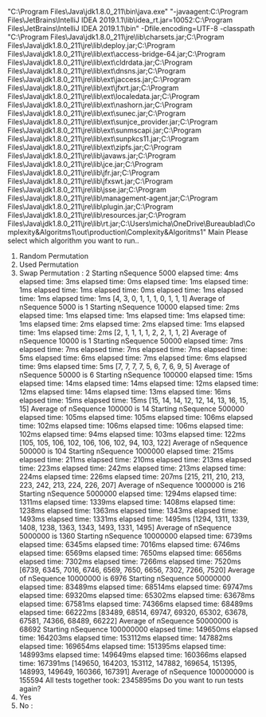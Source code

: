 "C:\Program Files\Java\jdk1.8.0_211\bin\java.exe" "-javaagent:C:\Program Files\JetBrains\IntelliJ IDEA 2019.1.1\lib\idea_rt.jar=10052:C:\Program Files\JetBrains\IntelliJ IDEA 2019.1.1\bin" -Dfile.encoding=UTF-8 -classpath "C:\Program Files\Java\jdk1.8.0_211\jre\lib\charsets.jar;C:\Program Files\Java\jdk1.8.0_211\jre\lib\deploy.jar;C:\Program Files\Java\jdk1.8.0_211\jre\lib\ext\access-bridge-64.jar;C:\Program Files\Java\jdk1.8.0_211\jre\lib\ext\cldrdata.jar;C:\Program Files\Java\jdk1.8.0_211\jre\lib\ext\dnsns.jar;C:\Program Files\Java\jdk1.8.0_211\jre\lib\ext\jaccess.jar;C:\Program Files\Java\jdk1.8.0_211\jre\lib\ext\jfxrt.jar;C:\Program Files\Java\jdk1.8.0_211\jre\lib\ext\localedata.jar;C:\Program Files\Java\jdk1.8.0_211\jre\lib\ext\nashorn.jar;C:\Program Files\Java\jdk1.8.0_211\jre\lib\ext\sunec.jar;C:\Program Files\Java\jdk1.8.0_211\jre\lib\ext\sunjce_provider.jar;C:\Program Files\Java\jdk1.8.0_211\jre\lib\ext\sunmscapi.jar;C:\Program Files\Java\jdk1.8.0_211\jre\lib\ext\sunpkcs11.jar;C:\Program Files\Java\jdk1.8.0_211\jre\lib\ext\zipfs.jar;C:\Program Files\Java\jdk1.8.0_211\jre\lib\javaws.jar;C:\Program Files\Java\jdk1.8.0_211\jre\lib\jce.jar;C:\Program Files\Java\jdk1.8.0_211\jre\lib\jfr.jar;C:\Program Files\Java\jdk1.8.0_211\jre\lib\jfxswt.jar;C:\Program Files\Java\jdk1.8.0_211\jre\lib\jsse.jar;C:\Program Files\Java\jdk1.8.0_211\jre\lib\management-agent.jar;C:\Program Files\Java\jdk1.8.0_211\jre\lib\plugin.jar;C:\Program Files\Java\jdk1.8.0_211\jre\lib\resources.jar;C:\Program Files\Java\jdk1.8.0_211\jre\lib\rt.jar;C:\Users\micha\OneDrive\Bureaublad\Complexity&Algoritms1\out\production\Complexity&Algoritms1" Main
Please select which algorithm you want to run..
1) Random Permutation
2) Used Permutation
3) Swap Permutation
: 2
Starting nSequence 5000
elapsed time: 4ms
elapsed time: 3ms
elapsed time: 0ms
elapsed time: 1ms
elapsed time: 1ms
elapsed time: 1ms
elapsed time: 0ms
elapsed time: 1ms
elapsed time: 1ms
elapsed time: 1ms
[4, 3, 0, 1, 1, 1, 0, 1, 1, 1]
Average of nSequence 5000 is 1
Starting nSequence 10000
elapsed time: 2ms
elapsed time: 1ms
elapsed time: 1ms
elapsed time: 1ms
elapsed time: 1ms
elapsed time: 2ms
elapsed time: 2ms
elapsed time: 1ms
elapsed time: 1ms
elapsed time: 2ms
[2, 1, 1, 1, 1, 2, 2, 1, 1, 2]
Average of nSequence 10000 is 1
Starting nSequence 50000
elapsed time: 7ms
elapsed time: 7ms
elapsed time: 7ms
elapsed time: 7ms
elapsed time: 5ms
elapsed time: 6ms
elapsed time: 7ms
elapsed time: 6ms
elapsed time: 9ms
elapsed time: 5ms
[7, 7, 7, 7, 5, 6, 7, 6, 9, 5]
Average of nSequence 50000 is 6
Starting nSequence 100000
elapsed time: 15ms
elapsed time: 14ms
elapsed time: 14ms
elapsed time: 12ms
elapsed time: 12ms
elapsed time: 14ms
elapsed time: 13ms
elapsed time: 16ms
elapsed time: 15ms
elapsed time: 15ms
[15, 14, 14, 12, 12, 14, 13, 16, 15, 15]
Average of nSequence 100000 is 14
Starting nSequence 500000
elapsed time: 105ms
elapsed time: 105ms
elapsed time: 106ms
elapsed time: 102ms
elapsed time: 106ms
elapsed time: 106ms
elapsed time: 102ms
elapsed time: 94ms
elapsed time: 103ms
elapsed time: 122ms
[105, 105, 106, 102, 106, 106, 102, 94, 103, 122]
Average of nSequence 500000 is 104
Starting nSequence 1000000
elapsed time: 215ms
elapsed time: 211ms
elapsed time: 210ms
elapsed time: 213ms
elapsed time: 223ms
elapsed time: 242ms
elapsed time: 213ms
elapsed time: 224ms
elapsed time: 226ms
elapsed time: 207ms
[215, 211, 210, 213, 223, 242, 213, 224, 226, 207]
Average of nSequence 1000000 is 216
Starting nSequence 5000000
elapsed time: 1294ms
elapsed time: 1311ms
elapsed time: 1339ms
elapsed time: 1408ms
elapsed time: 1238ms
elapsed time: 1363ms
elapsed time: 1343ms
elapsed time: 1493ms
elapsed time: 1331ms
elapsed time: 1495ms
[1294, 1311, 1339, 1408, 1238, 1363, 1343, 1493, 1331, 1495]
Average of nSequence 5000000 is 1360
Starting nSequence 10000000
elapsed time: 6739ms
elapsed time: 6345ms
elapsed time: 7016ms
elapsed time: 6746ms
elapsed time: 6569ms
elapsed time: 7650ms
elapsed time: 6656ms
elapsed time: 7302ms
elapsed time: 7266ms
elapsed time: 7520ms
[6739, 6345, 7016, 6746, 6569, 7650, 6656, 7302, 7266, 7520]
Average of nSequence 10000000 is 6976
Starting nSequence 50000000
elapsed time: 83489ms
elapsed time: 68514ms
elapsed time: 69747ms
elapsed time: 69320ms
elapsed time: 65302ms
elapsed time: 63678ms
elapsed time: 67581ms
elapsed time: 74366ms
elapsed time: 68489ms
elapsed time: 66222ms
[83489, 68514, 69747, 69320, 65302, 63678, 67581, 74366, 68489, 66222]
Average of nSequence 50000000 is 68692
Starting nSequence 100000000
elapsed time: 149650ms
elapsed time: 164203ms
elapsed time: 153112ms
elapsed time: 147882ms
elapsed time: 169654ms
elapsed time: 151395ms
elapsed time: 148993ms
elapsed time: 149649ms
elapsed time: 160366ms
elapsed time: 167391ms
[149650, 164203, 153112, 147882, 169654, 151395, 148993, 149649, 160366, 167391]
Average of nSequence 100000000 is 155594
All tests together took: 2345895ms
Do you want to run tests again?
1) Yes
2) No
: 